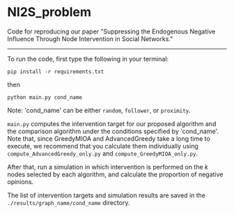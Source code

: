 # NI2S_problem

Code for reproducing our paper "Suppressing the Endogenous Negative Influence Through Node Intervention in Social Networks."

---

To run the code, first type the following in your terminal:
```
pip install -r requirements.txt
```
then
```
python main.py cond_name
```
Note: 'cond_name' can be either `random`, `follower`, or `proximity`.

`main.py` computes the intervention target for our proposed algorithm and the comparison algorithm under the conditions specified by 'cond_name'.
Note that, since GreedyMIOA and AdvancedGreedy take a long time to execute, we recommend that you calculate them individually using `compute_AdvancedGreedy_only.py` and `compute_GreedyMIOA_only.py`.

After that, run a simulation in which intervention is performed on the $k$ nodes selected by each algorithm, and calculate the proportion of negative opinions.

The list of intervention targets and simulation results are saved in the `./results/graph_name/cond_name` directory.
